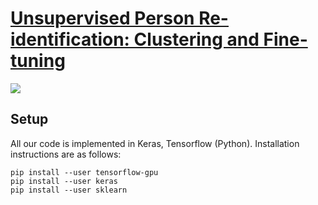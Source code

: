 # [Unsupervised Person Re-identification: Clustering and Fine-tuning](https://arxiv.org/pdf/1705.10444.pdf)
![](https://github.com/hehefan/Unsupervised-Person-Re-identification-Clustering-and-Fine-tuning/blob/master/images/framework.jpg)

## Setup
All our code is implemented in Keras, Tensorflow (Python). Installation instructions are as follows:
```
pip install --user tensorflow-gpu
pip install --user keras
pip install --user sklearn
```
